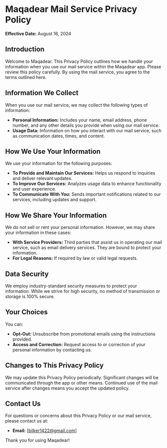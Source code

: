# Maqadear Mail Service Privacy Policy

**Effective Date:** August 16, 2024

## Introduction

Welcome to Maqadear. This Privacy Policy outlines how we handle your information when you use our mail service within the Maqadear app. Please review this policy carefully. By using the mail service, you agree to the terms outlined here.

## Information We Collect

When you use our mail service, we may collect the following types of information:

- **Personal Information:** Includes your name, email address, phone number, and any other details you provide when using our mail service.
- **Usage Data:** Information on how you interact with our mail service, such as communication dates, times, and content.

## How We Use Your Information

We use your information for the following purposes:

- **To Provide and Maintain Our Services:** Helps us respond to inquiries and deliver relevant updates.
- **To Improve Our Services:** Analyzes usage data to enhance functionality and user experience.
- **To Communicate With You:** Sends important notifications related to our services, including updates and support.

## How We Share Your Information

We do not sell or rent your personal information. However, we may share your information in these cases:

- **With Service Providers:** Third parties that assist us in operating our mail service, such as email delivery services. They are bound to protect your information.
- **For Legal Reasons:** If required by law or valid legal requests.

## Data Security

We employ industry-standard security measures to protect your information. While we strive for high security, no method of transmission or storage is 100% secure.

## Your Choices

You can:

- **Opt-Out:** Unsubscribe from promotional emails using the instructions provided.
- **Access and Correction:** Request access to or correction of your personal information by contacting us.

## Changes to This Privacy Policy

We may update this Privacy Policy periodically. Significant changes will be communicated through the app or other means. Continued use of the mail service after changes means you accept the updated policy.

## Contact Us

For questions or concerns about this Privacy Policy or our mail service, please contact us at:

- **Email:** [bilker1422@gmail.com]

Thank you for using Maqadear!
